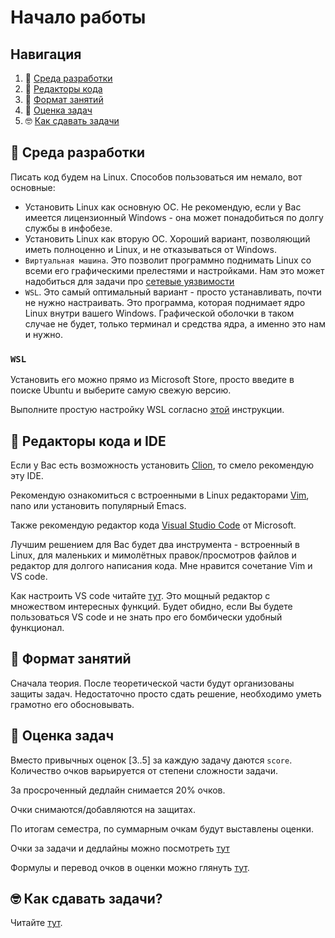 # Начало работы

## Навигация
1) 🐧 [Среда разработки](#начало-работы)
2) 👷 [Редакторы кода](#редакторы-кода-и-ide)
3) 📒 [Формат занятий](#формат-занятий)
4) 🌟 [Оценка задач](#🌟-оценка-задач)
5) 🤓 [Как сдавать задачи](#как-сдавать-задачи)

## 🐧 Среда разработки
Писать код будем на Linux. Способов пользоваться им немало, вот основные:
- Установить Linux как основную ОС. Не рекомендую, если у Вас имеется лицензионный Windows - она может понадобиться по долгу службы в инфобезе.
- Установить Linux как вторую ОС. Хороший вариант, позволяющий иметь полноценно и Linux, и не отказываться от Windows.
- `Виртуальная машина`. Это позволит программно поднимать Linux со всеми его графическими прелестями и настройками. Нам это может надобиться для задачи про [сетевые уязвимости](../tasks/hack/)
- `WSL`. Это самый оптимальный вариант - просто устанавливать, почти не нужно настраивать. Это программа, которая поднимает ядро Linux внутри вашего Windows. Графической оболочки в таком случае не будет, только терминал и средства ядра, а именно это нам и нужно.

### `WSL`
Установить его можно прямо из Microsoft Store, просто введите в поиске Ubuntu и выберите самую свежую версию.

Выполните простую настройку WSL согласно [этой](https://learn.microsoft.com/ru-ru/windows/wsl/setup/environment) инструкции.

## 👷 Редакторы кода и IDE
Если у Вас есть возможность установить [Clion](https://www.jetbrains.com/clion/download/#section=windows), то смело рекомендую эту IDE.


Рекомендую ознакомиться с встроенными в Linux редакторами [Vim](https://losst.pro/kak-polzovatsya-tekstovym-redaktorom-vim), nano или установить популярный Emacs.

Также рекомендую редактор кода [Visual Studio Code](https://code.visualstudio.com/) от Microsoft.

Лучшим решением для Вас будет два инструмента - встроенный в Linux, для маленьких и мимолётных правок/просмотров файлов и редактор для долгого написания кода. Мне нравится сочетание Vim и VS code.

Как настроить VS code читайте [тут](https://code.visualstudio.com/docs/).
Это мощный редактор с множеством интересных функций. Будет обидно, если Вы будете пользоваться VS code и не знать про его бомбически удобный функционал.

## 📒 Формат занятий

Сначала теория. После теоретической части будут организованы защиты задач. Недостаточно просто сдать решение, необходимо уметь грамотно его обосновывать.

## 🌟 Оценка задач
Вместо привычных оценок [3..5] за каждую задачу даются `score`. Количество очков варьируется от степени сложности задачи.

За просроченный дедлайн снимается 20% очков.

Очки снимаются/добавляются на защитах.

По итогам семестра, по суммарным очкам будут выставлены оценки.

Очки за задачи и дедлайны можно посмотреть [тут](../deadlines.yml)

Формулы и перевод очков в оценки можно глянуть [тут](Результаты).

## 🤓 Как сдавать задачи?
Читайте [тут](ci.md).